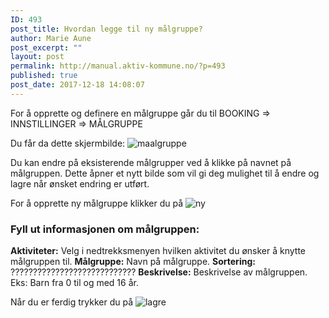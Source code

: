 ```yaml
---
ID: 493
post_title: Hvordan legge til ny målgruppe?
author: Marie Aune
post_excerpt: ""
layout: post
permalink: http://manual.aktiv-kommune.no/?p=493
published: true
post_date: 2017-12-18 14:08:07
---
```

For å opprette og definere en målgruppe går du til 
BOOKING => INNSTILLINGER => MÅLGRUPPE

Du får da dette skjermbilde: 
![maalgruppe](http://manual.aktiv-kommune.no/wp-content/uploads/2017/12/maalgruppe.png)

Du kan endre på eksisterende målgrupper ved å klikke på navnet på målgruppen. Dette åpner et nytt bilde som vil gi deg mulighet til å endre og lagre når ønsket endring er utført. 

For å opprette ny målgruppe klikker du på 
![ny](http://manual.aktiv-kommune.no/wp-content/uploads/2017/12/NY.png)

### Fyll ut informasjonen om målgruppen:
**Aktiviteter:** Velg i nedtrekksmenyen hvilken aktivitet du ønsker å knytte målgruppen til.
**Målgruppe:** Navn på målgruppe.
**Sortering:** ????????????????????????????
**Beskrivelse:** Beskrivelse av målgruppen. Eks: Barn fra 0 til og med 16 år. 

Når du er ferdig trykker du på 
![lagre](http://manual.aktiv-kommune.no/wp-content/uploads/2017/12/lagre.png)